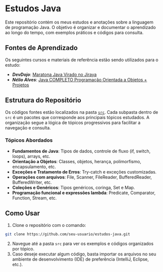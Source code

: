 # Estudos Java

Este repositório contém os meus estudos e anotações sobre a linguagem de programação Java. O objetivo é organizar e
documentar o aprendizado ao longo do tempo, com exemplos práticos e códigos para consulta.

## Fontes de Aprendizado

Os seguintes cursos e materiais de referência estão sendo utilizados para o estudo:

- ***DevDojo***: [Maratona Java Virado no Jiraya](https://www.youtube.com/playlist?list=PL62G310vn6nFIsOCC0H-C2infYgwm8SWW)
- ***Nélio Alves***: [Java COMPLETO Programação Orientada a Objetos + Projetos](https://www.udemy.com/course/java-curso-completo/)

## Estrutura do Repositório

Os códigos fontes estão localizados na pasta [`src`](./src). Cada subpasta dentro de `src` é um pacotes que corresponde
aos principais tópicos estudados.
A organização segue a lógica de tópicos progressivos para facilitar a navegação e consulta.

### Tópicos Abordados

- **Fundamentos de Java**: Tipos de dados, controle de fluxo (if, switch, loops), arrays, etc.
- **Orientação a Objetos**: Classes, objetos, herança, polimorfismo, encapsulamento, etc.
- **Exceções e Tratamento de Erros**: Try-catch e exceções customizadas.
- **Operações com arquivos**: File, Scanner, FileReader, BufferedReader, BufferedWriter, etc.
- **Coleções e Genéricos**: Tipos genéricos, coringa, Set e Map.
- **Programação funcional e expressões lambda**: Predicate, Comparator, Function, Stream, etc.

## Como Usar

1. Clone o repositório com o comando:

```bash
git clone https://github.com/seu-usuario/estudos-java.git
```

2. Navegue até a pasta `src` para ver os exemplos e códigos organizados por tópico.
3. Caso deseje executar algum código, basta importar os arquivos no seu ambiente de desenvolvimento (IDE) de
   preferência (IntelliJ, Eclipse, etc.).
